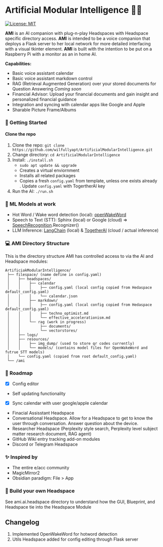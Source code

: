# Artificial Modular Intelligence 🧩🧠

[![License: MIT](https://img.shields.io/badge/License-MIT-yellow.svg)](https://opensource.org/licenses/MIT)

**AMI** is an AI companion with plug-n-play Headspaces with Headspace specific directory access. **AMI** is intended to be a voice companion that deploys a Flask server to her local network for more detailed interfacing with a visual tkinter element. **AMI** is built with the intention to be put on a Raspberry Pi with a monitor as an in home AI.

**Capabilities:**
- Basic voice assistant calendar
- Basic voice assistant markdown control
- RAG (Retrieval Augmented Generation) over your stored documents for Question Answering
*Coming soon*
- Financial Advisor: Upload your financial documents and gain insight and personalized financial guidance
- Integration and syncing with calendar apps like Google and Apple
- Sharable Picture Frame/Albums

### 🚀 Getting Started

#### Clone the repo
1. Clone the repo: `git clone https://github.com/wilfullyapt/ArtificialModularIntelligence.git`
2. Change directory: `cd ArtificialModularIntelligence`
3. Install: `./install.sh`
    - `sudo apt update && upgrade`
    - Creates a virtual enviornment
    - Installs all related packages
    - Copies a fresh `config.yaml` from template, unless one exists already
. Update `config.yaml` with TogertherAI key
5. Run the AI: `./run.sh`

### 🔮 ML Models at work
- Hot Word / Wake word detection (local): [openWakeWord](https://github.com/dscripka/openWakeWord)
- Speech to Text (STT): Sphinx (local) or Google (cloud) => [SpeechRecognition](https://github.com/Uberi/speech_recognition).Recognizer()
- LLM Inference: [LangChain](https://github.com/langchain-ai/langchain) (local) & [TogetherAI](https://api.together.xyz/) (cloud / actual inference)


### 💻 AMI Directory Structure

This is the directory structure AMI has controlled access to via the AI and Headspace modules:

```
ArtificiakModularIntelligence/
 ├── filespace/ (name define in config.yaml)
 │    ├── headspaces/
 │    │    ├── calendar
 │    │    │    ├── config.yaml (local config copied from Hedaspace default_config.yaml)
 │    │    │    └── calendar.json
 │    │    ├── markdown/
 │    │    │    ├── config.yaml (local config copied from Hedaspace default_config.yaml)
 │    │    │    ├── techno_optimist.md
 │    │    │    └── effective_accelerationism.md
 │    │    └── rag (work in progress)
 │    │         ├── documents/
 │    │         └── vectorstores/
 │    ├── logs/
 │    ├── resources/
 │    │    ├── img_dump/ (used to store qr codes currently)
 │    │    └── models/ (contains model files for OpenWakeWord and futrue STT models)
 │    └── config.yaml (copied from root default_config.yaml)
 └── /ami
```

### 🧭 Roadmap
- [x] Config editor
- Self updating functionality
- [x] Sync calendar with user google/apple calendar
- Finacial Assisstant Headspace
- Conversational Headspace. Allow for a Headspace to get to know the user through conversation. Answer question about the device.
- Researcher Headspace (Perplexity style search, Perplexity level subject matter research document, RAG agent)
- GitHub Wiki entry tracking add-on modules
- Discord or Telegram Headspace

### ✨ Inspired by
- The entire e/acc community
- MagicMirror2
- Obsidian paradigm: File > App

### 🧩 Build your own Headspace
See ami.ai.headspace directory to understand how the GUI, Blueprint, and Headspace tie into the Headspace Module

## Changelog
1. Implemented OpenWakeWord for hotword detection
2. Utils Headspace added for config editing through Flask server
